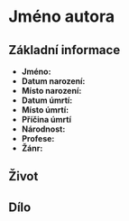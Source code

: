 # Jméno autora
## Základní informace
- **Jméno:**
- **Datum narození:**
- **Místo narození:**
- **Datum úmrtí:**
- **Místo úmrtí:**
- **Příčina úmrtí**
- **Národnost:**
- **Profese:**
- **Žánr:**

## Život


## Dílo
